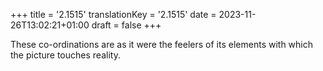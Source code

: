 +++
title = '2.1515'
translationKey = '2.1515'
date = 2023-11-26T13:02:21+01:00
draft = false
+++

These co-ordinations are as it were the feelers of its elements with which the picture touches reality.
